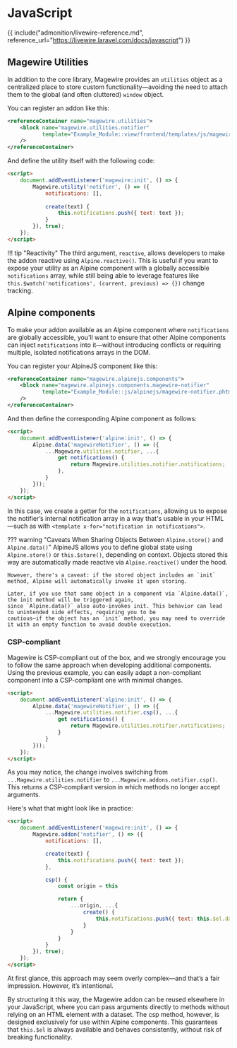 # JavaScript

{{ include("admonition/livewire-reference.md", reference_url="https://livewire.laravel.com/docs/javascript") }}

## Magewire Utilities

In addition to the core library, Magewire provides an `utilities` object as a centralized place to store custom
functionality—avoiding the need to attach them to the global (and often cluttered) `window` object.

You can register an addon like this:

```xml title="view/frontend/layout/default.xml"
<referenceContainer name="magewire.utilities">
    <block name="magewire.utilities.notifier"
           template="Example_Module::view/frontend/templates/js/magewire/utils/notifier.phtml"
    />
</referenceContainer>
```

And define the utility itself with the following code:

```html
<script>
    document.addEventListener('magewire:init', () => {
        Magewire.utility('notifier', () => ({
            notifications: [],
            
            create(text) {
                this.notifications.push({ text: text });
            }
        }), true);
    });
</script>
```

!!! tip "Reactivity"
    The third argument, `reactive`, allows developers to make the addon reactive using `Alpine.reactive()`.
    This is useful if you want to expose your utility as an Alpine component with a globally accessible `notifications` array,
    while still being able to leverage features like `this.$watch('notifications', (current, previous) => {})` change tracking.

## Alpine components

To make your addon available as an Alpine component where `notifications` are globally accessible, you’ll want to ensure
that other Alpine components can inject `notifications` into it—without introducing conflicts or requiring multiple,
isolated notifications arrays in the DOM.

You can register your AlpineJS component like this:

```xml title="view/frontend/layout/default.xml"
<referenceContainer name="magewire.alpinejs.components">
    <block name="magewire.alpinejs.components.magewire-notifier"
           template="Example_Module::js/alpinejs/magewire-notifier.phtml"
    />
</referenceContainer>
```

And then define the corresponding Alpine component as follows:

```html
<script>
    document.addEventListener('alpine:init', () => {
        Alpine.data('magewireNotifier', () => ({
            ...Magewire.utilities.notifier, ...{
                get notifications() {
                    return Magewire.utilities.notifier.notifications;
                },
            }
        }));
    });
</script>
```

In this case, we create a getter for the `notifications`, allowing us to expose the notifier’s internal notification array
in a way that's usable in your HTML—such as with `<template x-for="notification in notifications">`.

??? warning "Caveats When Sharing Objects Between `Alpine.store()` and `Alpine.data()`"
    AlpineJS allows you to define global state using `Alpine.store()` or `this.$store()`, depending on context.
    Objects stored this way are automatically made reactive via `Alpine.reactive()` under the hood.

    However, there's a caveat: if the stored object includes an `init` method, Alpine will automatically invoke it upon storing.
    
    Later, if you use that same object in a component via `Alpine.data()`, the init method will be triggered again,
    since `Alpine.data()` also auto-invokes init. This behavior can lead to unintended side effects, requiring you to be
    cautious—if the object has an `init` method, you may need to override it with an empty function to avoid double execution.

### CSP-compliant

Magewire is CSP-compliant out of the box, and we strongly encourage you to follow the same approach when developing additional components.
Using the previous example, you can easily adapt a non-compliant component into a CSP-compliant one with minimal changes.

```html
<script>
    document.addEventListener('alpine:init', () => {
        Alpine.data('magewireNotifier', () => ({
            ...Magewire.utilities.notifier.csp(), ...{
                get notifications() {
                    return Magewire.utilities.notifier.notifications;
                }
            }
        }));
    });
</script>
```

As you may notice, the change involves switching from `...Magewire.utilities.notifier` to `...Magewire.addons.notifier.csp()`.
This returns a CSP-compliant version in which methods no longer accept arguments.

Here's what that might look like in practice:

```html
<script>
    document.addEventListener('magewire:init', () => {
        Magewire.addon('notifier', () => ({
            notifications: [],

            create(text) {
                this.notifications.push({ text: text });
            },

            csp() {
                const origin = this

                return {
                    ...origin, ...{
                        create() {
                            this.notifications.push({ text: this.$el.dataset.text })
                        }
                    }
                }
            }
        }), true);
    });
</script>
```

At first glance, this approach may seem overly complex—and that’s a fair impression. However, it’s intentional.

By structuring it this way, the Magewire addon can be reused elsewhere in your JavaScript, where you can pass arguments
directly to methods without relying on an HTML element with a dataset. The csp method, however, is designed exclusively
for use within Alpine components. This guarantees that `this.$el` is always available and behaves consistently,
without risk of breaking functionality.
